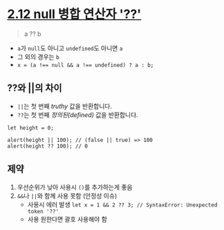 # [2.12 null 병합 연산자 '??'](https://ko.javascript.info/nullish-coalescing-operator)

> a ?? b

* `a`가 `null`도 아니고 `undefined`도 아니면 `a`
* 그 외의 경우는 `b`
* `x = (a !== null && a !== undefined) ? a : b;`

## ??와 ||의 차이
* `||`는 첫 번째 *truthy* 값을 반환합니다.
* `??`는 첫 번째 *정의된(defined)* 값을 반환합니다.
```javascriipt
let height = 0;

alert(height || 100); // (false || true) => 100
alert(height ?? 100); // 0
```

## 제약
1. 우선순위가 낮아 사용시 `()`를 추가하는게 좋음
2. `&&`나 `||`와 함께 사용 못함 (안정성 이슈)
    - 사용시 에러 발생 `let x = 1 && 2 ?? 3; // SyntaxError: Unexpected token '??'
`
    - 사용 원한다면 괄호 사용해야 함
